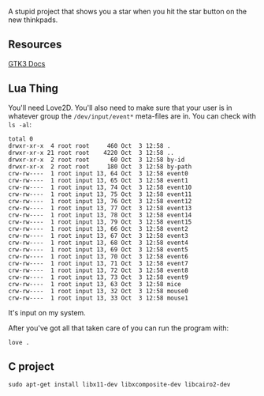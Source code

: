 A stupid project that shows you a star when you hit the star button on the new
thinkpads.

## Resources

[GTK3 Docs](https://developer.gnome.org/gtk3/stable/gtk-question-index.html#id-1.2.5.3.3.1.16)

## Lua Thing

You'll need Love2D. You'll also need to make sure that your user is in whatever
group the `/dev/input/event*` meta-files are in. You can check with `ls -al`:

```
total 0
drwxr-xr-x  4 root root     460 Oct  3 12:58 .
drwxr-xr-x 21 root root    4220 Oct  3 12:58 ..
drwxr-xr-x  2 root root      60 Oct  3 12:58 by-id
drwxr-xr-x  2 root root     180 Oct  3 12:58 by-path
crw-rw----  1 root input 13, 64 Oct  3 12:58 event0
crw-rw----  1 root input 13, 65 Oct  3 12:58 event1
crw-rw----  1 root input 13, 74 Oct  3 12:58 event10
crw-rw----  1 root input 13, 75 Oct  3 12:58 event11
crw-rw----  1 root input 13, 76 Oct  3 12:58 event12
crw-rw----  1 root input 13, 77 Oct  3 12:58 event13
crw-rw----  1 root input 13, 78 Oct  3 12:58 event14
crw-rw----  1 root input 13, 79 Oct  3 12:58 event15
crw-rw----  1 root input 13, 66 Oct  3 12:58 event2
crw-rw----  1 root input 13, 67 Oct  3 12:58 event3
crw-rw----  1 root input 13, 68 Oct  3 12:58 event4
crw-rw----  1 root input 13, 69 Oct  3 12:58 event5
crw-rw----  1 root input 13, 70 Oct  3 12:58 event6
crw-rw----  1 root input 13, 71 Oct  3 12:58 event7
crw-rw----  1 root input 13, 72 Oct  3 12:58 event8
crw-rw----  1 root input 13, 73 Oct  3 12:58 event9
crw-rw----  1 root input 13, 63 Oct  3 12:58 mice
crw-rw----  1 root input 13, 32 Oct  3 12:58 mouse0
crw-rw----  1 root input 13, 33 Oct  3 12:58 mouse1
```

It's input on my system.

After you've got all that taken care of you can run the program with:

```
love .
```

## C project

```
sudo apt-get install libx11-dev libxcomposite-dev libcairo2-dev
```
